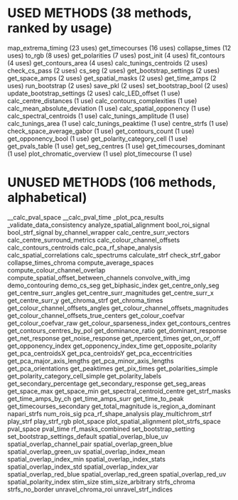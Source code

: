 # USED METHODS (38 methods, ranked by usage)
map_extrema_timing (23 uses)
get_timecourses (16 uses)
collapse_times (12 uses)
to_rgb (8 uses)
get_polarities (7 uses)
post_init (4 uses)
fit_contours (4 uses)
get_contours_area (4 uses)
calc_tunings_centroids (2 uses)
check_cs_pass (2 uses)
cs_seg (2 uses)
get_bootstrap_settings (2 uses)
get_space_amps (2 uses)
get_spatial_masks (2 uses)
get_time_amps (2 uses)
run_bootstrap (2 uses)
save_pkl (2 uses)
set_bootstrap_bool (2 uses)
update_bootstrap_settings (2 uses)
calc_LED_offset (1 use)
calc_centre_distances (1 use)
calc_contours_complexities (1 use)
calc_mean_absolute_deviation (1 use)
calc_spatial_opponency (1 use)
calc_spectral_centroids (1 use)
calc_tunings_amplitude (1 use)
calc_tunings_area (1 use)
calc_tunings_peaktime (1 use)
centre_strfs (1 use)
check_space_average_gabor (1 use)
get_contours_count (1 use)
get_opponency_bool (1 use)
get_polarity_category_cell (1 use)
get_pvals_table (1 use)
get_seg_centres (1 use)
get_timecourses_dominant (1 use)
plot_chromatic_overview (1 use)
plot_timecourse (1 use)

# UNUSED METHODS (106 methods, alphabetical)
__calc_pval_space
__calc_pval_time
_plot_pca_results
_validate_data_consistency
analyze_spatial_alignment
bool_roi_signal
bool_strf_signal
by_channel_wrapper
calc_centre_surr_vectors
calc_centre_surround_metrics
calc_colour_channel_offsets
calc_contours_centroids
calc_pca_rf_shape_analysis
calc_spatial_correlations
calc_spectrums
calculate_strf
check_strf_gabor
collapse_times_chroma
compute_average_spaces
compute_colour_channel_overlap
compute_spatial_offset_between_channels
convolve_with_img
demo_contouring
demo_cs_seg
get_biphasic_index
get_centre_only_seg
get_centre_surr_angles
get_centre_surr_magnitudes
get_centre_surr_x
get_centre_surr_y
get_chroma_strf
get_chroma_times
get_colour_channel_offsets_angles
get_colour_channel_offsets_magnitudes
get_colour_channel_offsets_true_centers
get_colour_coefvar
get_colour_coefvar_raw
get_colour_sparseness_index
get_contours_centres
get_contours_centres_by_pol
get_dominance_ratio
get_dominant_response
get_net_response
get_noise_response
get_npercent_times
get_on_or_off
get_opponency_index
get_opponency_index_time
get_opposite_polarity
get_pca_centroidsX
get_pca_centroidsY
get_pca_eccentricities
get_pca_major_axis_lengths
get_pca_minor_axis_lengths
get_pca_orientations
get_peaktimes
get_pix_times
get_polarities_simple
get_polarity_category_cell_simple
get_polarity_labels
get_secondary_percentage
get_secondary_response
get_seg_areas
get_space_max
get_space_min
get_spectral_centroid_centre
get_strf_masks
get_time_amps_by_ch
get_time_amps_surr
get_time_to_peak
get_timecourses_secondary
get_total_magnitude
is_region_a_dominant
napari_strfs
num_rois_sig
pca_rf_shape_analysis
play_multichrom_strf
play_strf
play_strf_rgb
plot_space
plot_spatial_alignment
plot_strfs_space
pval_space
pval_time
rf_masks_combined
set_bootstrap_setting
set_bootstrap_settings_default
spatial_overlap_blue_uv
spatial_overlap_channel_pair
spatial_overlap_green_blue
spatial_overlap_green_uv
spatial_overlap_index_mean
spatial_overlap_index_min
spatial_overlap_index_stats
spatial_overlap_index_std
spatial_overlap_index_var
spatial_overlap_red_blue
spatial_overlap_red_green
spatial_overlap_red_uv
spatial_polarity_index
stim_size
stim_size_arbitrary
strfs_chroma
strfs_no_border
unravel_chroma_roi
unravel_strf_indices
